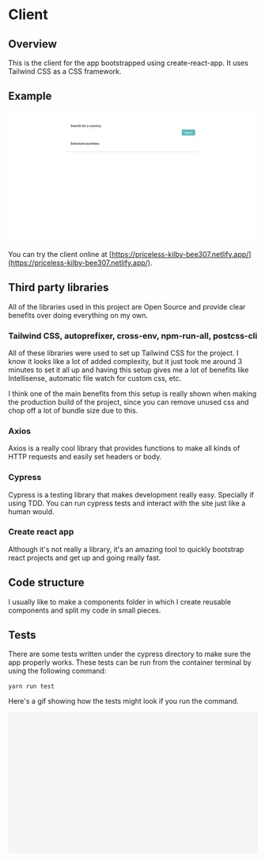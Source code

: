 # Client

## Overview

This is the client for the app bootstrapped using create-react-app. It uses Tailwind CSS as a CSS framework.

## Example

![](../example.gif)

You can try the client online at [https://priceless-kilby-bee307.netlify.app/](https://priceless-kilby-bee307.netlify.app/).

## Third party libraries

All of the libraries used in this project are Open Source and provide clear benefits over doing everything on my own.

### Tailwind CSS, autoprefixer, cross-env, npm-run-all, postcss-cli

All of these libraries were used to set up Tailwind CSS for the project. I know it looks like a lot of added complexity, but it just took me around 3 minutes to set it all up and having this setup gives me a lot of benefits like Intellisense, automatic file watch for custom css, etc.

I think one of the main benefits from this setup is really shown when making the production build of the project, since you can remove unused css and chop off a lot of bundle size due to this.

### Axios

Axios is a really cool library that provides functions to make all kinds of HTTP requests and easily set headers or body.

### Cypress

Cypress is a testing library that makes development really easy. Specially if using TDD. You can run cypress tests and interact with the site just like a human would.

### Create react app

Although it's not really a library, it's an amazing tool to quickly bootstrap react projects and get up and going really fast.

## Code structure

I usually like to make a components folder in which I create reusable components and split my code in small pieces.

## Tests

There are some tests written under the cypress directory to make sure the app properly works. These tests can be run from the container terminal by using the following command:

```
yarn run test
```

Here's a gif showing how the tests might look if you run the command.

![](../test.gif)
